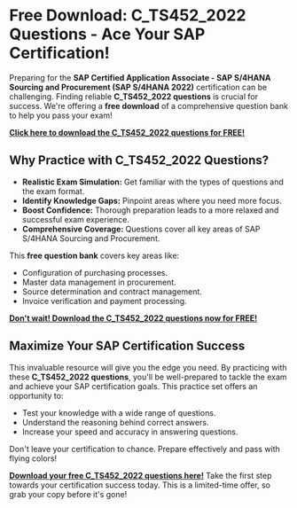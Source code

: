 # Free Download: C_TS452_2022 Questions - Ace Your SAP Certification!

Preparing for the **SAP Certified Application Associate - SAP S/4HANA Sourcing and Procurement (SAP S/4HANA 2022)** certification can be challenging. Finding reliable **C_TS452_2022 questions** is crucial for success. We're offering a **free download** of a comprehensive question bank to help you pass your exam!

[**Click here to download the C_TS452_2022 questions for FREE!**](https://udemywork.com/c-ts452-2022-questions)

## Why Practice with C_TS452_2022 Questions?

*   **Realistic Exam Simulation:** Get familiar with the types of questions and the exam format.
*   **Identify Knowledge Gaps:** Pinpoint areas where you need more focus.
*   **Boost Confidence:** Thorough preparation leads to a more relaxed and successful exam experience.
*   **Comprehensive Coverage:** Questions cover all key areas of SAP S/4HANA Sourcing and Procurement.

This **free question bank** covers key areas like:

*   Configuration of purchasing processes.
*   Master data management in procurement.
*   Source determination and contract management.
*   Invoice verification and payment processing.

[**Don't wait! Download the C_TS452_2022 questions now for FREE!**](https://udemywork.com/c-ts452-2022-questions)

## Maximize Your SAP Certification Success

This invaluable resource will give you the edge you need. By practicing with these **C_TS452_2022 questions**, you'll be well-prepared to tackle the exam and achieve your SAP certification goals. This practice set offers an opportunity to:

*   Test your knowledge with a wide range of questions.
*   Understand the reasoning behind correct answers.
*   Increase your speed and accuracy in answering questions.

Don't leave your certification to chance. Prepare effectively and pass with flying colors!

**[Download your free C_TS452_2022 questions here!](https://udemywork.com/c-ts452-2022-questions)** Take the first step towards your certification success today. This is a limited-time offer, so grab your copy before it's gone!
